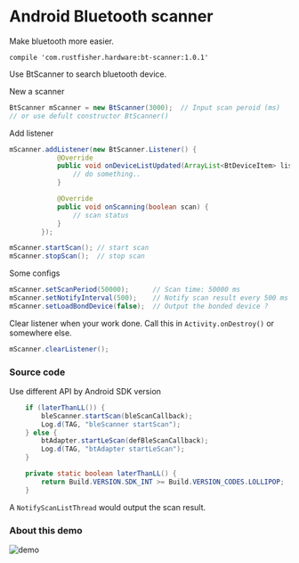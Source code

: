# Android Bluetooth scanner

Make bluetooth more easier.

```
compile 'com.rustfisher.hardware:bt-scanner:1.0.1'
```

Use BtScanner to search bluetooth device.

New a scanner
```java
BtScanner mScanner = new BtScanner(3000);  // Input scan peroid (ms)
// or use defult constructor BtScanner()
```

Add listener
```java
mScanner.addListener(new BtScanner.Listener() {
            @Override
            public void onDeviceListUpdated(ArrayList<BtDeviceItem> list) {
                // do something..
            }

            @Override
            public void onScanning(boolean scan) {
                // scan status
            }
        });

mScanner.startScan(); // start scan
mScanner.stopScan();  // stop scan
```

Some configs
```java
mScanner.setScanPeriod(50000);      // Scan time: 50000 ms
mScanner.setNotifyInterval(500);    // Notify scan result every 500 ms
mScanner.setLoadBondDevice(false);  // Output the bonded device ?
```

Clear listener when your work done. 
Call this in `Activity.onDestroy()` or somewhere else.
```java
mScanner.clearListener();
```

### Source code

Use different API by Android SDK version 
```java
    if (laterThanLL()) {
        bleScanner.startScan(bleScanCallback);
        Log.d(TAG, "bleScanner startScan");
    } else {
        btAdapter.startLeScan(defBleScanCallback);
        Log.d(TAG, "btAdapter startLeScan");
    }

    private static boolean laterThanLL() {
        return Build.VERSION.SDK_INT >= Build.VERSION_CODES.LOLLIPOP;
    }
```

A `NotifyScanListThread` would output the scan result.

### About this demo

![demo](https://raw.githubusercontent.com/RustFisher/BluetoothScanner/master/ref/d1.png)


